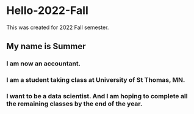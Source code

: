 # Hello-2022-Fall
This was created for 2022 Fall semester.
## My name is Summer
### I am now an accountant.
### I am a student taking class at University of St Thomas, MN.
### I want to be a data scientist. And I am hoping to complete all the remaining classes by the end of the year.
